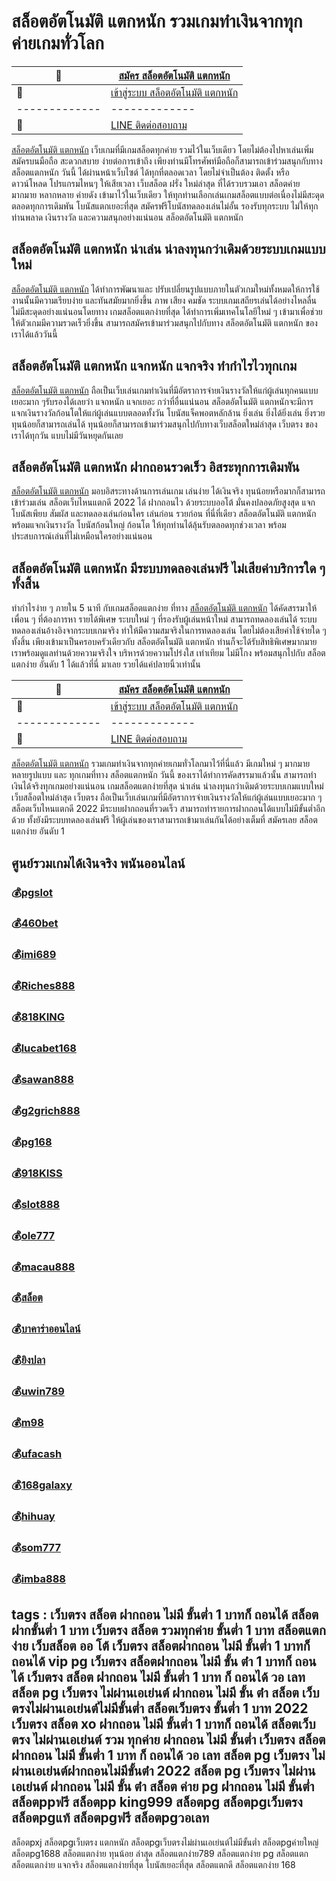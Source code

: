 # สล็อตอัตโนมัติ แตกหนัก รวมเกมทำเงินจากทุกค่ายเกมทั่วโลก
:money_with_wings: | [สมัคร สล็อตอัตโนมัติ แตกหนัก](https://bit.ly/3LRjuTX)
------------- | -------------
:sparkling_heart:  |[เข้าสู่ระบบ สล็อตอัตโนมัติ แตกหนัก](https://bit.ly/3LRjuTX)
------------- | -------------
:calling: | [LINE ติดต่อสอบถาม](https://bit.ly/3fv4cbx)

[สล็อตอัตโนมัติ แตกหนัก](https://bit.ly/3LRjuTX) เว็บเกมที่มีเกมสล็อตทุกค่าย รวมไว้ในเว็บเดียว โดยไม่ต้องไปหาเล่นเพิ่ม สมัครบนมือถือ สะดวกสบาย ง่ายต่อการเข้าถึง เพียงท่านมีโทรศัพท์มือถือก็สามารถเข้าร่วมสนุกกับทาง สล็อตแตกหนัก วันนี้​ ได้ผ่านหน้าเว็บไซต์ ได้ทุกที่ตลอดเวลา โดยไม่จำเป็นต้อง ติดตั้ง หรือ ดาวน์โหลด โปรแกรมไหนๆ ให้เสียเวลา เว็บสล็อต ฝรั่ง ใหม่ล่าสุด ที่ได้รวบรวมเอา สล็อตค่าย มากมาย หลากหลาย ค่ายดัง เข้ามาไว้ในเว็บเดียว ให้ทุกท่านเลือกเล่นเกมสล็อตแบบต่อเนื่องไม่มีสะดุด ตลอดทุกการเดิมพัน โบนัสแตกเยอะที่สุด สมัครฟรีโบนัสทดลองเล่นไม่อั้น รองรับทุกระบบ ไม่ให้ทุกท่านพลาด เงินรางวัล และความสนุกอย่างแน่นอน​ สล็อตอัตโนมัติ แตกหนัก
## สล็อตอัตโนมัติ แตกหนัก น่าเล่น น่าลงทุนกว่าเดิมด้วยระบบเกมแบบใหม่
[สล็อตอัตโนมัติ แตกหนัก](https://bit.ly/3LRjuTX) ได้ทำการพัฒนา​ และ​ ปรับ​เปลี่ยน​รูปแบบ​ภายใน​ตัว​เก​มใหม่ทั้งหมดให้การใช้งานนั้นมีความเรียบง่าย​ และ​ ทันสมัย​มากยิ่งขึ้น​ ภาพ​ เสียง​ คมชัด​ ระบบเกม​เสถียร​เล่​นไ​ด้อย่าง​ไหล​ลื่น​ ไม่มีสะดุดอย่างแน่นอน​ โดยทาง​ เกมสล็อตแตกง่ายที่สุด​ ได้ทำการเพิ่ม​เทคโน​โลยีใหม่​ ๆ​ เข้ามา​ เพื่อช่วยให้ตัวเกมมีความรวดเร็วยิ่งขึ้น​ สามารถสมัครเข้ามาร่วมสนุกไปกับทาง​ สล็อตอัตโนมัติ แตกหนัก​ ของเราได้แล้ววันนี้
## สล็อตอัตโนมัติ แตกหนัก แจกหนัก แจกจริง ทำกำไรไวทุกเกม
[สล็อตอัตโนมัติ แตกหนัก](https://bit.ly/3LRjuTX) ถือเป็นเว็บเล่นเกมทำเงินที่มีอัตราการจ่ายเงินรางวัลให้แก่ผู้เล่นทุกคนแบบเยอะมาก​ ๆ​ รับรองได้เลยว่า​ แจกหนัก​ แจกเยอะ​ กว่าที่อื่นแน่นอน​ สล็อตอัตโนมัติ แตกหนัก​ จะมีการแจกเงินรางวัลก้อนโตให้แก่ผู้เล่นแบบตลอดทั้งวัน​ โบนัสแจ็คพอตหลักล้าน​ ยิ่งเล่น​ ยิ่งได้​ ยิ่งเล่น​ ยิ่งรวย​ ทุนน้อยก็สามารถเล่นได้​ ทุนน้อยก็สามารถเข้ามาร่วมสนุกไปกับทาง​ เว็บสล็อตใหม่ล่าสุด เว็บตรง ของเราได้ทุกวัน​ แบบไม่มีวันหยุดกันเลย
## สล็อตอัตโนมัติ แตกหนัก ฝากถอนรวดเร็ว อิสระทุกการเดิมพัน
[สล็อตอัตโนมัติ แตกหนัก](https://bit.ly/3LRjuTX) มอบอิสระทางด้านการเล่นเกม เล่นง่าย ได้เงินจริง ทุนน้อยหรือมากก็สามารถเข้าร่วมเล่น สล็อตเว็บไหนแตกดี 2022​ ได้​ ฝากถอนไว ด้วยระบบออโต้ มั่นคงปลอดภัยสูงสุด แจกโบนัสเพียบ สัมผัส และทดลองเล่นก่อนใคร เล่นก่อน รวยก่อน ที่นี่ที่เดียว สล็อตอัตโนมัติ แตกหนัก​ พร้อมแจกเงินรางวัล โบนัสก้อนใหญ่ ก้อนโต ให้ทุกท่านได้ลุ้นรับตลอดทุกช่วงเวลา พร้อมประสบการณ์เล่นที่ไม่เหมือนใครอย่างแน่นอน
## สล็อตอัตโนมัติ แตกหนัก มีระบบทดลองเล่นฟรี ไม่เสียค่าบริการใด ๆ ทั้งสิ้น
​ทำกำไรง่าย ๆ ภายใน 5 นาที กับเกมสล็อตแตกง่าย ที่ทาง​ [สล็อตอัตโนมัติ แตกหนัก](https://bit.ly/3LRjuTX) ได้คัดสรรมาให้เพื่อน ๆ ที่ต้องการหา รายได้พิเศษ ระบบใหม่ ๆ ที่รองรับผู้เล่นหน้าใหม่ สามารถทดลองเล่นได้ ระบบทดลองเล่นอ้างอิงจากระบบเกมจริง ทำให้มีความสมจริงในการทดลองเล่น โดยไม่ต้องเสียค่าใช้จ่ายใด ๆ ทั้งสิ้น  เพียงเข้ามาเป็นครอบครัวเดียวกับ​ สล็อตอัตโนมัติ แตกหนัก ท่านก็จะได้รับสิทธิพิเศษมากมาย เราพร้อมดูแลท่านด้วยความจริงใจ บริหารด้วยความโปร่งใส เท่าเทียม ไม่มีโกง พร้อมสนุกไปกับ​ สล็อตแตกง่าย อันดับ 1 ได้แล้วที่นี่ มาเลย รวยได้แค่ปลายนิ้วเท่านั้น

:money_with_wings: | [สมัคร สล็อตอัตโนมัติ แตกหนัก](https://bit.ly/3LRjuTX)
------------- | -------------
:sparkling_heart:  |[เข้าสู่ระบบ สล็อตอัตโนมัติ แตกหนัก](https://bit.ly/3LRjuTX)
------------- | -------------
:calling: | [LINE ติดต่อสอบถาม](https://bit.ly/3fv4cbx)

[สล็อตอัตโนมัติ แตกหนัก](https://bit.ly/3LRjuTX) รวมเกมทำเงินจากทุกค่ายเกมทั่วโลกมาไว้ที่นี่แล้ว มีเกมใหม่ ๆ มากมายหลายรูปแบบ และ ทุกเกมที่ทาง สล็อตแตกหนัก วันนี้​ ของเราได้ทำการคัดสรรมาแล้วนั้น สามารถทำเงินได้จริงทุกเกมอย่างแน่นอน เกมสล็อตแตกง่ายที่สุด น่าเล่น น่าลงทุนกว่าเดิมด้วยระบบเกมแบบใหม่ เว็บสล็อตใหม่ล่าสุด เว็บตรง ถือเป็นเว็บเล่นเกมที่มีอัตราการจ่ายเงินรางวัลให้แก่ผู้เล่นแบบเยอะมาก ๆ สล็อตเว็บไหนแตกดี 2022 มีระบบฝากถอนที่รวดเร็ว สามารถทำรายการฝากถอนได้แบบไม่มีขั้นต่ำอีกด้วย ทั้งยังมีระบบทดลองเล่นฟรี ให้ผู้เล่นของเราสามารถเข้ามาเล่นกันได้อย่างเต็มที่ สมัครเลย สล็อตแตกง่าย อันดับ 1

## ศูนย์รวมเกมได้เงินจริง พนันออนไลน์
### :moneybag:[pgslot](https://bit.ly/3LRjuTX)
### :moneybag:[460bet](https://bit.ly/3LRjuTX)
### :moneybag:[imi689](https://bit.ly/3LRjuTX)
### :moneybag:[Riches888](https://bit.ly/3LRjuTX)
### :moneybag:[818KING](https://bit.ly/3LRjuTX)
### :moneybag:[lucabet168](https://bit.ly/3LRjuTX)
### :moneybag:[sawan888](https://bit.ly/3LRjuTX)
### :moneybag:[g2grich888](https://bit.ly/3LRjuTX)
### :moneybag:[pg168](https://bit.ly/3LRjuTX)
### :moneybag:[918KISS](https://bit.ly/3LRjuTX)
### :moneybag:[slot888](https://bit.ly/3LRjuTX)
### :moneybag:[ole777](https://bit.ly/3LRjuTX)
### :moneybag:[macau888](https://bit.ly/3LRjuTX)
### :moneybag:[สล็อต](https://bit.ly/3LRjuTX)
### :moneybag:[บาคาร่าออนไลน์](https://bit.ly/3LRjuTX)
### :moneybag:[ยิงปลา](https://bit.ly/3LRjuTX)
### :moneybag:[uwin789](https://bit.ly/3LRjuTX)
### :moneybag:[m98](https://bit.ly/3LRjuTX)
### :moneybag:[ufacash](https://bit.ly/3LRjuTX)
### :moneybag:[168galaxy](https://bit.ly/3LRjuTX)
### :moneybag:[hihuay](https://bit.ly/3LRjuTX)
### :moneybag:[som777](https://bit.ly/3LRjuTX)
### :moneybag:[imba888](https://bit.ly/3LRjuTX)

## tags : เว็บตรง สล็อต ฝากถอน ไม่มี ขั้นต่ำ 1 บาทก็ ถอนได้ สล็อต ฝากขั้นต่ำ 1 บาท เว็บตรง สล็อต รวมทุกค่าย ขั้นต่ำ 1 บาท สล็อตแตกง่าย เว็บสล็อต ออ โต้ เว็บตรง สล็อตฝากถอน ไม่มี ขั้นต่ำ 1 บาทก็ ถอนได้ vip pg เว็บตรง สล็อตฝากถอน ไม่มี ขั้น ต่ํา 1 บาทก็ ถอนได้ เว็บตรง สล็อต ฝากถอน ไม่มี ขั้นต่ำ 1 บาท ก็ ถอนได้ วอ เลท สล็อต pg เว็บตรง ไม่ผ่านเอเย่นต์ ฝากถอน ไม่มี ขั้น ต่ํา สล็อต เว็บตรงไม่ผ่านเอเย่นต์ไม่มีขั้นต่ำ สล็อตเว็บตรง ขั้นต่ำ 1 บาท 2022 เว็บตรง สล็อต xo ฝากถอน ไม่มี ขั้นต่ำ 1 บาทก็ ถอนได้ สล็อตเว็บตรง ไม่ผ่านเอเย่นต์ รวม ทุกค่าย ฝากถอน ไม่มี ขั้นต่ำ เว็บตรง สล็อต ฝากถอน ไม่มี ขั้นต่ำ 1 บาท ก็ ถอนได้ วอ เลท สล็อต pg เว็บตรง ไม่ผ่านเอเย่นต์ฝากถอนไม่มีขั้นต่ํา 2022 สล็อต pg เว็บตรง ไม่ผ่านเอเย่นต์ ฝากถอน ไม่มี ขั้น ต่ํา สล็อต ค่าย pg ฝากถอน ไม่มี ขั้นต่ำ สล็อตppฟรี สล็อตpp king999 สล็อตpg สล็อตpgเว็บตรง สล็อตpgแท้ สล็อตpgฟรี สล็อตpgวอเลท
สล็อตpxj สล็อตpgเว็บตรง แตกหนัก สล็อตpgเว็บตรงไม่ผ่านเอเย่นต์ไม่มีขั้นต่ำ สล็อตpgค่ายใหญ่
สล็อตpg1688 สล็อตแตกง่าย ทุนน้อย ล่าสุด  สล็อตแตกง่าย789
สล็อตแตกง่าย pg สล็อตแตก สล็อตแตกง่าย แจกจริง สล็อตแตกง่ายที่สุด โบนัสเยอะที่สุด
สล็อตแตกดี สล็อตแตกง่าย 168
